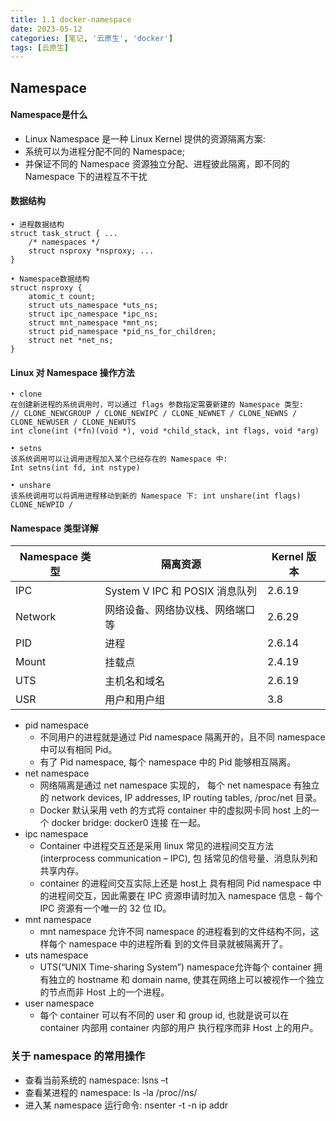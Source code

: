 ```yaml
---
title: 1.1 docker-namespace
date: 2023-05-12
categories: [笔记, '云原生', 'docker']
tags: [云原生]
---
```



## Namespace

#### Namespace是什么
  * Linux Namespace 是一种 Linux Kernel 提供的资源隔离方案:
  * 系统可以为进程分配不同的 Namespace;
  * 并保证不同的 Namespace 资源独立分配、进程彼此隔离，即不同的 Namespace 下的进程互不干扰


#### 数据结构

```
• 进程数据结构           
struct task_struct { ...
    /* namespaces */
    struct nsproxy *nsproxy; ...
}

• Namespace数据结构
struct nsproxy {
    atomic_t count;
    struct uts_namespace *uts_ns; 
    struct ipc_namespace *ipc_ns; 
    struct mnt_namespace *mnt_ns; 
    struct pid_namespace *pid_ns_for_children; 
    struct net *net_ns;
}
```

#### Linux 对 Namespace 操作方法

```
• clone
在创建新进程的系统调用时，可以通过 flags 参数指定需要新建的 Namespace 类型:
// CLONE_NEWCGROUP / CLONE_NEWIPC / CLONE_NEWNET / CLONE_NEWNS / CLONE_NEWUSER / CLONE_NEWUTS
int clone(int (*fn)(void *), void *child_stack, int flags, void *arg) 

• setns
该系统调用可以让调用进程加入某个已经存在的 Namespace 中:
Int setns(int fd, int nstype) 

• unshare
该系统调用可以将调用进程移动到新的 Namespace 下: int unshare(int flags)
CLONE_NEWPID /
```

#### Namespace 类型详解

| Namespace 类型 | 隔离资源 | Kernel 版本 | 
| ----------- | ----------- | --------- |
|   IPC    |   System V IPC 和 POSIX 消息队列     |  2.6.19|
|  Network  |    网络设备、网络协议栈、网络端口等     | 2.6.29 |
|   PID |     进程    | 2.6.14 |
|  Mount  |   挂载点      | 2.4.19 |
|   UTS |主机名和域名     |  2.6.19|
|   USR |    用户和用户组     | 3.8 |

* pid namespace
  * 不同用户的进程就是通过 Pid namespace 隔离开的，且不同 namespace 中可以有相同 Pid。
  * 有了 Pid namespace, 每个 namespace 中的 Pid 能够相互隔离。
* net namespace
  * 网络隔离是通过 net namespace 实现的， 每个 net namespace 有独立的 network devices, IP addresses, IP routing tables, /proc/net 目录。
  * Docker 默认采用 veth 的方式将 container 中的虚拟网卡同 host 上的一个 docker bridge: docker0 连接 在一起。
* ipc namespace
  * Container 中进程交互还是采用 linux 常见的进程间交互方法 (interprocess communication – IPC), 包 括常见的信号量、消息队列和共享内存。
  * container 的进程间交互实际上还是 host上 具有相同 Pid namespace 中的进程间交互，因此需要在 IPC 资源申请时加入 namespace 信息 - 每个 IPC 资源有一个唯一的 32 位 ID。
* mnt namespace
  * mnt namespace 允许不同 namespace 的进程看到的文件结构不同，这样每个 namespace 中的进程所看 到的文件目录就被隔离开了。
* uts namespace
  * UTS(“UNIX Time-sharing System”) namespace允许每个 container 拥有独立的 hostname 和 domain name, 使其在网络上可以被视作一个独立的节点而非 Host 上的一个进程。
* user namespace
  * 每个 container 可以有不同的 user 和 group id, 也就是说可以在 container 内部用 container 内部的用户 执行程序而非 Host 上的用户。



### 关于 namespace 的常用操作
  * 查看当前系统的 namespace: lsns –t <type>
  * 查看某进程的 namespace: ls -la /proc/<pid>/ns/
  * 进入某 namespace 运行命令: nsenter -t <pid> -n ip addr

